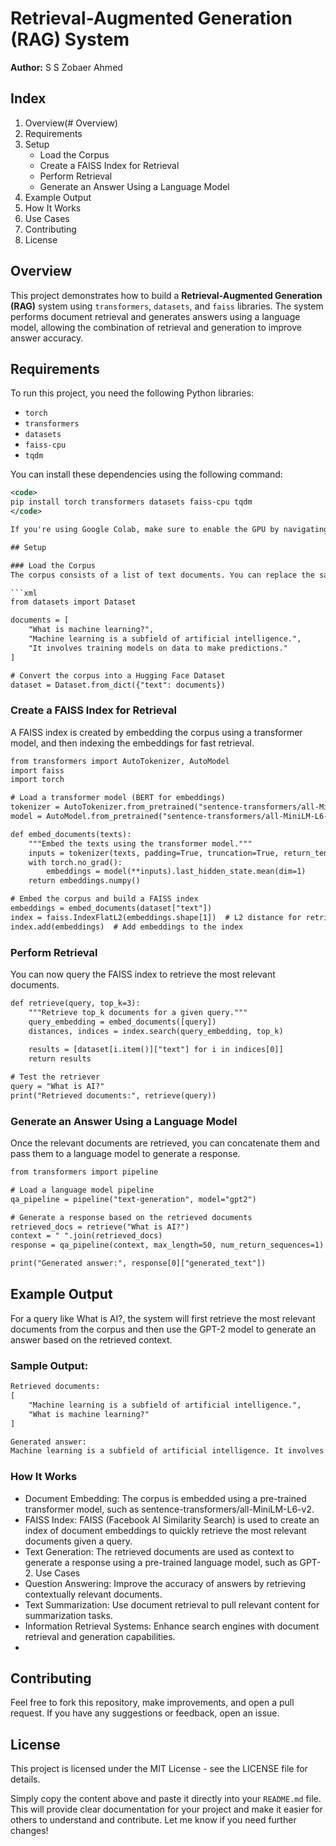 # Retrieval-Augmented Generation (RAG) System

**Author:** S S Zobaer Ahmed

## Index
1. Overview(# Overview)
2. Requirements
3. Setup
    - Load the Corpus
    - Create a FAISS Index for Retrieval
    - Perform Retrieval
    - Generate an Answer Using a Language Model
4. Example Output
5. How It Works
6. Use Cases
7. Contributing
8. License

## Overview

This project demonstrates how to build a **Retrieval-Augmented Generation (RAG)** system using `transformers`, `datasets`, and `faiss` libraries. The system performs document retrieval and generates answers using a language model, allowing the combination of retrieval and generation to improve answer accuracy.

## Requirements

To run this project, you need the following Python libraries:
- `torch`
- `transformers`
- `datasets`
- `faiss-cpu`
- `tqdm`

You can install these dependencies using the following command:
```xml
<code>
pip install torch transformers datasets faiss-cpu tqdm
</code>

If you're using Google Colab, make sure to enable the GPU by navigating to Runtime > Change runtime type > Hardware accelerator > GPU.

## Setup

### Load the Corpus
The corpus consists of a list of text documents. You can replace the sample corpus with your own set of documents.

```xml
from datasets import Dataset

documents = [
    "What is machine learning?",
    "Machine learning is a subfield of artificial intelligence.",
    "It involves training models on data to make predictions."
]

# Convert the corpus into a Hugging Face Dataset
dataset = Dataset.from_dict({"text": documents})
```
### Create a FAISS Index for Retrieval
A FAISS index is created by embedding the corpus using a transformer model, and then indexing the embeddings for fast retrieval.

```xml
from transformers import AutoTokenizer, AutoModel
import faiss
import torch

# Load a transformer model (BERT for embeddings)
tokenizer = AutoTokenizer.from_pretrained("sentence-transformers/all-MiniLM-L6-v2")
model = AutoModel.from_pretrained("sentence-transformers/all-MiniLM-L6-v2")

def embed_documents(texts):
    """Embed the texts using the transformer model."""
    inputs = tokenizer(texts, padding=True, truncation=True, return_tensors="pt")
    with torch.no_grad():
        embeddings = model(**inputs).last_hidden_state.mean(dim=1)
    return embeddings.numpy()

# Embed the corpus and build a FAISS index
embeddings = embed_documents(dataset["text"])
index = faiss.IndexFlatL2(embeddings.shape[1])  # L2 distance for retrieval
index.add(embeddings)  # Add embeddings to the index
```
### Perform Retrieval
You can now query the FAISS index to retrieve the most relevant documents.

```xml
def retrieve(query, top_k=3):
    """Retrieve top_k documents for a given query."""
    query_embedding = embed_documents([query])
    distances, indices = index.search(query_embedding, top_k)
    
    results = [dataset[i.item()]["text"] for i in indices[0]]
    return results

# Test the retriever
query = "What is AI?"
print("Retrieved documents:", retrieve(query))
```

### Generate an Answer Using a Language Model
Once the relevant documents are retrieved, you can concatenate them and pass them to a language model to generate a response.

```xml
from transformers import pipeline

# Load a language model pipeline
qa_pipeline = pipeline("text-generation", model="gpt2")

# Generate a response based on the retrieved documents
retrieved_docs = retrieve("What is AI?")
context = " ".join(retrieved_docs)
response = qa_pipeline(context, max_length=50, num_return_sequences=1)

print("Generated answer:", response[0]["generated_text"])
```

## Example Output
For a query like What is AI?, the system will first retrieve the most relevant documents from the corpus and then use the GPT-2 model to generate an answer based on the retrieved context.

### Sample Output:
```xml
Retrieved documents: 
[
    "Machine learning is a subfield of artificial intelligence.",
    "What is machine learning?"
]

Generated answer: 
Machine learning is a subfield of artificial intelligence. It involves training models on data to make predictions.
```

### How It Works
- Document Embedding: The corpus is embedded using a pre-trained transformer model, such as sentence-transformers/all-MiniLM-L6-v2.
- FAISS Index: FAISS (Facebook AI Similarity Search) is used to create an index of document embeddings to quickly retrieve the most relevant documents given a query.
- Text Generation: The retrieved documents are used as context to generate a response using a pre-trained language model, such as GPT-2.
Use Cases
- Question Answering: Improve the accuracy of answers by retrieving contextually relevant documents.
- Text Summarization: Use document retrieval to pull relevant content for summarization tasks.
- Information Retrieval Systems: Enhance search engines with document retrieval and generation capabilities.
- 
## Contributing
Feel free to fork this repository, make improvements, and open a pull request. If you have any suggestions or feedback, open an issue.

## License
This project is licensed under the MIT License - see the LICENSE file for details.


Simply copy the content above and paste it directly into your `README.md` file. This will provide clear documentation for your project and make it easier for others to understand and contribute. Let me know if you need further changes!


